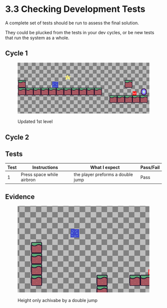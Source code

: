 # 3.3 Checking Development Tests

A complete set of tests should be run to assess the final solution.

They could be plucked from the tests in your dev cycles, or be new tests that run the system as a whole.



## Cycle 1

<figure><img src="../.gitbook/assets/image (27).png" alt=""><figcaption><p>Updated 1st level</p></figcaption></figure>

## Cycle 2

## Tests

| Test | Instructions              | What I expect                     | Pass/Fail |
| ---- | ------------------------- | --------------------------------- | --------- |
| 1    | Press space while airbron | the player preforms a double jump | Pass      |

## Evidence

<figure><img src="../.gitbook/assets/image.png" alt=""><figcaption><p>Height only achivabe by a double jump</p></figcaption></figure>

